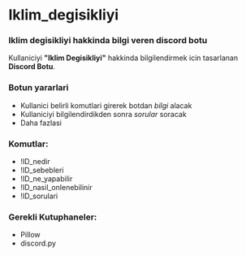 # Iklim_degisikliyi

### Iklim degisikliyi hakkinda bilgi veren discord botu

Kullaniciyi **"Iklim Degisikliyi"** hakkinda bilgilendirmek icin tasarlanan **Discord Botu**.

### Botun yararlari
- Kullanici belirli komutlari girerek botdan *bilgi* alacak
- Kullaniciyi bilgilendirdikden sonra *sorular* soracak
- Daha fazlasi

### Komutlar:
- !ID_nedir
- !ID_sebebleri
- !ID_ne_yapabilir
- !ID_nasil_onlenebilinir
- !ID_sorulari

### Gerekli Kutuphaneler:
- Pillow
- discord.py
